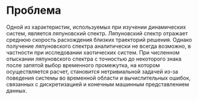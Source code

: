 # Проблема
Одной из характеристик, используемых при изучении динамических систем, является ляпуновский спектр. Ляпуновский спектр отражает среднюю скорость расхождения близких траекторий решения. Однако получение ляпуновского спектра аналитически не всегда возможно, в частности при исследовании хаотических систем. При численном отыскании ляпуновского спектра с точностью до некоторого знака после запятой выбор временного промежутка, на котором осуществляется расчет, становится нетривиальной задачей из-за поведения системы во временной области и вычислительных ошибок, связанных с дискретизацией и конечным машинным представлением данных. 
